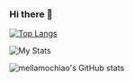 ### Hi there 👋

[![Top Langs](https://github-readme-stats.vercel.app/api/top-langs/?username=mellamochiao&theme=tokyonight)](https://github.com/anuraghazra/github-readme-stats)

![My Stats](https://github-readme-stat-mellamochiao.vercel.app/api?username=mellamochiao&show_icons=true&theme=cute_pink&hide=stars,prs,contribs&count_private=true)

![mellamochiao's GitHub stats](https://github-readme-stats.vercel.app/api?username=mellamochiao&show_icons=true&theme=tokyonight&rank_icon=github&count_private=true&hide=stars,contribs,prs)

